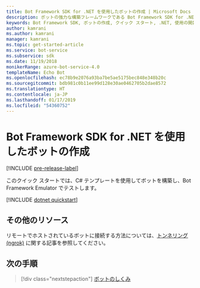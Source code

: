 ```yaml
---
title: Bot Framework SDK for .NET を使用したボットの作成 | Microsoft Docs
description: ボットの強力な構築フレームワークである Bot Framework SDK for .NET を使用してボットを作成します。
keywords: Bot Framework SDK, ボットの作成, クイック スタート, .NET, 使用の開始, C# ボット
author: kamrani
ms.author: kamrani
manager: kamrani
ms.topic: get-started-article
ms.service: bot-service
ms.subservice: sdk
ms.date: 11/19/2018
monikerRange: azure-bot-service-4.0
templateName: Echo Bot
ms.openlocfilehash: ec78b9e2076a93ba7be5ae5175bec848e348b20c
ms.sourcegitcommit: bdb981c0b11ee99d128e30ae0462705b2dae8572
ms.translationtype: HT
ms.contentlocale: ja-JP
ms.lasthandoff: 01/17/2019
ms.locfileid: "54360752"
---
```

# <a name="create-a-bot-with-the-bot-framework-sdk-for-net"></a>Bot Framework SDK for .NET を使用したボットの作成

[!INCLUDE [pre-release-label](../includes/pre-release-label.md)]

このクイック スタートでは、C# テンプレートを使用してボットを構築し、Bot Framework Emulator でテストします。

[!INCLUDE [dotnet quickstart](~/includes/quickstart-dotnet.md)]

## <a name="additional-resources"></a>その他のリソース

リモートでホストされているボットに接続する方法については、[トンネリング (ngrok)](https://github.com/Microsoft/BotFramework-Emulator/wiki/Tunneling-(ngrok)) に関する記事を参照してください。

## <a name="next-steps"></a>次の手順

> [!div class="nextstepaction"]
> [ボットのしくみ](../v4sdk/bot-builder-basics.md) 

